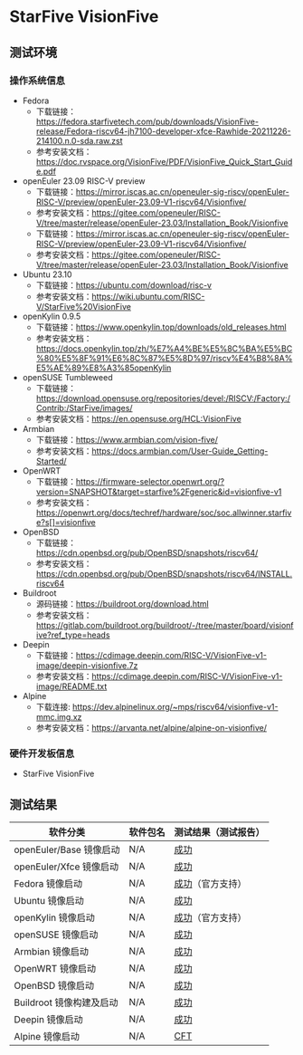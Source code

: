 # StarFive VisionFive

## 测试环境

### 操作系统信息

- Fedora
    - 下载链接：https://fedora.starfivetech.com/pub/downloads/VisionFive-release/Fedora-riscv64-jh7100-developer-xfce-Rawhide-20211226-214100.n.0-sda.raw.zst
  - 参考安装文档：https://doc.rvspace.org/VisionFive/PDF/VisionFive_Quick_Start_Guide.pdf
- openEuler 23.09 RISC-V preview
  - 下载链接：https://mirror.iscas.ac.cn/openeuler-sig-riscv/openEuler-RISC-V/preview/openEuler-23.09-V1-riscv64/Visionfive/
  - 参考安装文档：https://gitee.com/openeuler/RISC-V/tree/master/release/openEuler-23.03/Installation_Book/Visionfive
  - 下载链接：https://mirror.iscas.ac.cn/openeuler-sig-riscv/openEuler-RISC-V/preview/openEuler-23.09-V1-riscv64/Visionfive/
  - 参考安装文档：https://gitee.com/openeuler/RISC-V/tree/master/release/openEuler-23.03/Installation_Book/Visionfive
- Ubuntu 23.10
  - 下载链接：https://ubuntu.com/download/risc-v
  - 参考安装文档：https://wiki.ubuntu.com/RISC-V/StarFive%20VisionFive
- openKylin 0.9.5
  - 下载链接：https://www.openkylin.top/downloads/old_releases.html
  - 参考安装文档：https://docs.openkylin.top/zh/%E7%A4%BE%E5%8C%BA%E5%BC%80%E5%8F%91%E6%8C%87%E5%8D%97/riscv%E4%B8%8A%E5%AE%89%E8%A3%85openKylin
- openSUSE Tumbleweed
  - 下载链接：https://download.opensuse.org/repositories/devel:/RISCV:/Factory:/Contrib:/StarFive/images/
  - 参考安装文档：https://en.opensuse.org/HCL:VisionFive
- Armbian
  - 下载链接：https://www.armbian.com/vision-five/
  - 参考安装文档：https://docs.armbian.com/User-Guide_Getting-Started/
- OpenWRT
  - 下载链接：https://firmware-selector.openwrt.org/?version=SNAPSHOT&target=starfive%2Fgeneric&id=visionfive-v1
  - 参考安装文档：https://openwrt.org/docs/techref/hardware/soc/soc.allwinner.starfive?s[]=visionfive
- OpenBSD
  - 下载链接：https://cdn.openbsd.org/pub/OpenBSD/snapshots/riscv64/
  - 参考安装文档：https://cdn.openbsd.org/pub/OpenBSD/snapshots/riscv64/INSTALL.riscv64
- Buildroot
  - 源码链接：https://buildroot.org/download.html
  - 参考安装文档：https://gitlab.com/buildroot.org/buildroot/-/tree/master/board/visionfive?ref_type=heads
- Deepin
  - 下载链接：https://cdimage.deepin.com/RISC-V/VisionFive-v1-image/deepin-visionfive.7z
  - 参考安装文档：https://cdimage.deepin.com/RISC-V/VisionFive-v1-image/README.txt
- Alpine
  - 下载连接: https://dev.alpinelinux.org/~mps/riscv64/visionfive-v1-mmc.img.xz
  - 参考安装文档：https://arvanta.net/alpine/alpine-on-visionfive/
  
### 硬件开发板信息

- StarFive VisionFive

## 测试结果

| 软件分类                 | 软件包名 | 测试结果（测试报告）       |
|--------------------------|----------|----------------------------|
| openEuler/Base 镜像启动  | N/A      | [成功][oERVBase]           |
| openEuler/Xfce 镜像启动  | N/A      | [成功][oERVXfce]           |
| Fedora 镜像启动          | N/A      | [成功][Fedora]（官方支持） |
| Ubuntu 镜像启动          | N/A      | [成功][Ubuntu]             |
| openKylin 镜像启动       | N/A      | [成功][oK]（官方支持）     |
| openSUSE 镜像启动        | N/A      | [成功][openSUSE]           |
| Armbian 镜像启动         | N/A      | [成功][Armbian]            |
| OpenWRT 镜像启动         | N/A      | [成功][OpenWRT]            |
| OpenBSD 镜像启动         | N/A      | [成功][OpenBSD]            |
| Buildroot 镜像构建及启动 | N/A      | [成功][Buildroot]          |
| Deepin 镜像启动          | N/A      | [成功][Deepin]             |
| Alpine 镜像启动          | N/A      | [CFT][Alpine]             |

[oERVBase]: ./openEuler/README_zh.md
[oERVXfce]: ./openEuler/README_zh.md
[Fedora]: ./Fedora/README_zh.md
[Ubuntu]: ./Ubuntu/README_zh.md
[oK]: ./openKylin/README_zh.md
[openSUSE]: ./openSUSE/README_zh.md
[Armbian]: ./Armbian/README_zh.md
[OpenWRT]: ./OpenWRT/README_zh.md
[OpenBSD]: ./OpenBSD/README_zh.md
[Buildroot]: ./BuildRoot/README_zh.md
[Deepin]: ./Deepin/README_zh.md
[Alpine]: ./Alpine/README_zh.md
